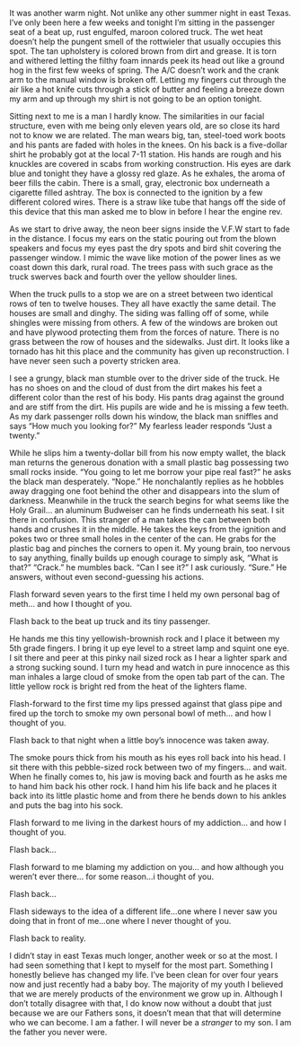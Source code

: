 It was another warm night. Not unlike any other summer night in east Texas. I’ve only been here a few weeks and tonight I’m sitting in the passenger seat of a beat up, rust engulfed, maroon colored truck. The wet heat doesn’t help the pungent smell of the rottwieler that usually occupies this spot. The tan upholstery is colored brown from dirt and grease. It is torn and withered letting the filthy foam innards peek its head out like a ground hog in the first few weeks of spring. The A/C doesn’t work and the crank arm to the manual window is broken off. Letting my fingers cut through the air like a hot knife cuts through a stick of butter and feeling a breeze down my arm and up through my shirt is not going to be an option tonight.

 Sitting next to me is a man I hardly know. The similarities in our facial structure, even with me being only eleven years old, are so close its hard not to know we are related. The man wears big, tan, steel-toed work boots and his pants are faded with holes in the knees. On his back is a five-dollar shirt he probably got at the local 7-11 station. His hands are rough and his knuckles are covered in scabs from working construction. His eyes are dark blue and tonight they have a glossy red glaze. As he exhales, the aroma of beer fills the cabin.  There is a small, gray, electronic box underneath a cigarette filled ashtray. The box is connected to the ignition by a few different colored wires. There is a straw like tube that hangs off the side of this device that this man asked me to blow in before I hear the engine rev.

 As we start to drive away, the neon beer signs inside the V.F.W start to fade in the distance. I focus my ears on the static pouring out from the blown speakers and focus my eyes past the dry spots and bird shit covering the passenger window. I mimic the wave like motion of the power lines as we coast down this dark, rural road. The trees pass with such grace as the truck swerves back and fourth over the yellow shoulder lines.

 When the truck pulls to a stop we are on a street between two identical rows of ten to twelve houses. They all have exactly the same detail. The houses are small and dinghy. The siding was falling off of some, while shingles were missing from others. A few of the windows are broken out and have plywood protecting them from the forces of nature.  There is no grass between the row of houses and the sidewalks. Just dirt. It looks like a tornado has hit this place and the community has given up reconstruction. I have never seen such a poverty stricken area.

 I see a grungy, black man stumble over to the driver side of the truck. He has no shoes on and the cloud of dust from the dirt makes his feet a different color than the rest of his body. His pants drag against the ground and are stiff from the dirt. His pupils are wide and he is missing a few teeth. As my dark passenger rolls down his window, the black man sniffles and says “How much you looking for?” My fearless leader responds “Just a twenty.”

While he slips him a twenty-dollar bill from his now empty wallet, the black man returns the generous donation with a small plastic bag possessing two small rocks inside. “You going to let me borrow your pipe real fast?” he asks the black man desperately. “Nope.” He nonchalantly replies as he hobbles away dragging one foot behind the other and disappears into the slum of darkness.  Meanwhile in the truck the search begins for what seems like the Holy Grail… an aluminum Budweiser can he finds underneath his seat. I sit there in confusion. This stranger of a man takes the can between both hands and crushes it in the middle. He takes the keys from the ignition and pokes two or three small holes in the center of the can. He grabs for the plastic bag and pinches the corners to open it. My young brain, too nervous to say anything, finally builds up enough courage to simply ask, “What is that?” “Crack.” he mumbles back. “Can I see it?” I ask curiously. “Sure.” He answers, without even second-guessing his actions.

 Flash forward seven years to the first time I held my own personal bag of meth… and how I thought of you.

 Flash back to the beat up truck and its tiny passenger.

 He hands me this tiny yellowish-brownish rock and I place it between my 5th grade fingers. I bring it up eye level to a street lamp and squint one eye. I sit there and peer at this pinky nail sized rock as I hear a lighter spark and a strong sucking sound. I turn my head and watch in pure innocence as this man inhales a large cloud of smoke from the open tab part of the can. The little yellow rock is bright red from the heat of the lighters flame.

 Flash-forward to the first time my lips pressed against that glass pipe and fired up the torch to smoke my own personal bowl of meth… and how I thought of you.

 Flash back to that night when a little boy’s innocence was taken away.

 The smoke pours thick from his mouth as his eyes roll back into his head. I sit there with this pebble-sized rock between two of my fingers… and wait. When he finally comes to, his jaw is moving back and fourth as he asks me to hand him back his other rock. I hand him his life back and he places it back into its little plastic home and from there he bends down to his ankles and puts the bag into his sock.

Flash forward to me living in the darkest hours of my addiction… and how I thought of you.

Flash back…

Flash forward to me blaming my addiction on you… and how although you weren’t ever there… for some reason…i thought of you.

Flash back…

Flash sideways to the idea of a different life…one where I never saw you doing that in front of me…one where I never thought of you.

Flash back to reality.

I didn’t stay in east Texas much longer, another week or so at the most. I had seen something that I kept to myself for the most part. Something I honestly believe has changed my life. I’ve been clean for over four years now and just recently had a baby boy. The majority of my youth I believed that we are merely products of the environment we grow up in. Although I don’t totally disagree with that, I do know now without a doubt that just because we are our Fathers sons, it doesn’t mean that that will determine who we can become. I am a father. I will never be a *stranger* to my son. I am the father you never were.